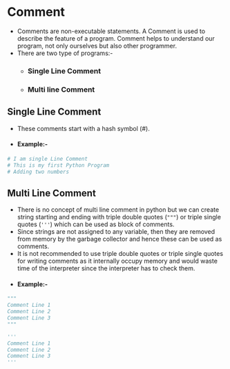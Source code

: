 # Comment

- Comments are non-executable statements. A Comment is used to describe the feature of a program. Comment helps to understand our program, not only ourselves but also other programmer. 
- There are two type of programs:- 
    - ### Single Line Comment
    - ### Multi line Comment

## Single Line Comment

- These comments start with a hash symbol (#).
- #### Example:- 
```python
# I am single Line Comment
# This is my first Python Program
# Adding two numbers
```

## Multi Line Comment

- There is no concept of multi line comment in python but we can create string starting and ending with triple double quotes (`"""`) or triple single quotes (`'''`) which can be used as block of comments. 
- Since strings are not assigned to any variable, then they are removed from memory by the garbage collector and hence these can be used as comments. 
- It is not recommended to use triple double quotes or triple single quotes for writing comments as it internally occupy memory and would waste time of the interpreter since the interpreter has to check them. 
- #### Example:-
```python 
"""
Comment Line 1
Comment Line 2
Comment Line 3
"""

'''
Comment Line 1
Comment Line 2
Comment Line 3
'''
```
